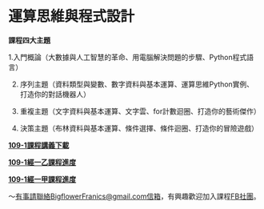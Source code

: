 # 運算思維與程式設計

**課程四大主題**

1.入門概論（大數據與人工智慧的革命、用電腦解決問題的步驟、Python程式語言）

2. 序列主題（資料類型與變數、數字資料與基本運算、運算思維Python實例、打造你的對話機器人）

3. 重複主題（文字資料與基本運算、文字雲、for計數迴圈、打造你的藝術傑作）

4. 決策主題（布林資料與基本運算、條件選擇、條件迴圈、打造你的冒險遊戲）


[**109-1課程講義下載**](https://is.gd/jB0BQE)


[**109-1經一乙課程進度**](https://colab.research.google.com/drive/1ewomNVo0EZTNk6a8dwJQg_AHruXEICh0)

[**109-1經一甲課程進度**](https://colab.research.google.com/drive/12o0lvg5VuX6us_d0ofeU7xGlq7t0srE5)

～有事請聯絡BigflowerFranics@gmail.com信箱，有興趣歡迎加入課程[FB社團](https://www.facebook.com/groups/314342339656097/)。
